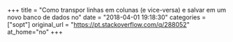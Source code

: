 +++
title = "Como transpor linhas em colunas (e vice-versa) e salvar em um novo banco de dados no"
date = "2018-04-01 19:18:30"
categories = ["sopt"]
original_url = "https://pt.stackoverflow.com/q/288052"
at_home="no"
+++


